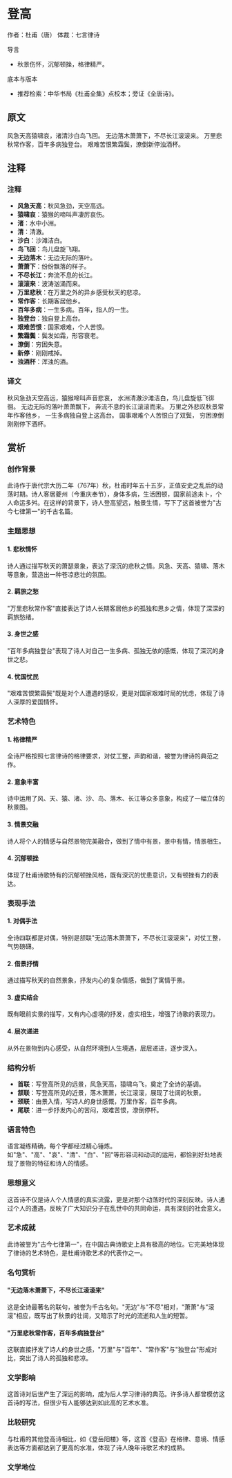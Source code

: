 <!--
 * @Author: ylmzfun ylmzfun@163.com
 * @Date: 2025-10-04 07:38:51
 * @LastEditors: ylmzfun ylmzfun@163.com
 * @LastEditTime: 2025-10-04 07:38:51
 * @FilePath: /Users/ylmzfun/Documents/study/note/poetry/诗词/唐诗/登高.md
 * @Description: 古文辞章汇编 - 传承中华文化经典
-->
# 登高

作者：杜甫（唐）
体裁：七言律诗

导言
- 秋景伤怀，沉郁顿挫，格律精严。

底本与版本
- 推荐检索：中华书局《杜甫全集》点校本；旁证《全唐诗》。

## 原文

风急天高猿啸哀，渚清沙白鸟飞回。
无边落木萧萧下，不尽长江滚滚来。
万里悲秋常作客，百年多病独登台。
艰难苦恨繁霜鬓，潦倒新停浊酒杯。

## 注释

### 注释
- **风急天高**：秋风急劲，天空高远。
- **猿啸哀**：猿猴的啼叫声凄厉哀伤。
- **渚**：水中小洲。
- **清**：清澈。
- **沙白**：沙滩洁白。
- **鸟飞回**：鸟儿盘旋飞翔。
- **无边落木**：无边无际的落叶。
- **萧萧下**：纷纷飘落的样子。
- **不尽长江**：奔流不息的长江。
- **滚滚来**：波涛汹涌而来。
- **万里悲秋**：在万里之外的异乡感受秋天的悲凉。
- **常作客**：长期客居他乡。
- **百年多病**：一生多病。百年，指人的一生。
- **独登台**：独自登上高台。
- **艰难苦恨**：国家艰难，个人苦恨。
- **繁霜鬓**：鬓发如霜，形容衰老。
- **潦倒**：穷困失意。
- **新停**：刚刚戒掉。
- **浊酒杯**：浑浊的酒。

### 译文
秋风急劲天空高远，猿猴啼叫声音悲哀，
水洲清澈沙滩洁白，鸟儿盘旋低飞徘徊。
无边无际的落叶萧萧飘下，
奔流不息的长江滚滚而来。
万里之外悲叹秋景常年作客他乡，
一生多病独自登上这高台。
国事艰难个人苦恨白了双鬓，
穷困潦倒刚刚停下酒杯。

## 赏析

### 创作背景
此诗作于唐代宗大历二年（767年）秋，杜甫时年五十五岁，正值安史之乱后的动荡时期。诗人客居夔州（今重庆奉节），身体多病，生活困顿，国家前途未卜，个人命运多舛。在这样的背景下，诗人登高望远，触景生情，写下了这首被誉为"古今七律第一"的千古名篇。

### 主题思想

#### 1. 悲秋情怀
诗人通过描写秋天的萧瑟景象，表达了深沉的悲秋之情。风急、天高、猿啸、落木等意象，营造出一种苍凉悲壮的氛围。

#### 2. 羁旅之愁
"万里悲秋常作客"直接表达了诗人长期客居他乡的孤独和思乡之情，体现了深深的羁旅愁绪。

#### 3. 身世之感
"百年多病独登台"表现了诗人对自己一生多病、孤独无依的感慨，体现了深沉的身世之悲。

#### 4. 忧国忧民
"艰难苦恨繁霜鬓"既是对个人遭遇的感叹，更是对国家艰难时局的忧虑，体现了诗人深厚的爱国情怀。

### 艺术特色

#### 1. 格律精严
全诗严格按照七言律诗的格律要求，对仗工整，声韵和谐，被誉为律诗的典范之作。

#### 2. 意象丰富
诗中运用了风、天、猿、渚、沙、鸟、落木、长江等众多意象，构成了一幅立体的秋景图。

#### 3. 情景交融
诗人将个人的情感与自然景物完美融合，做到了情中有景，景中有情，情景相生。

#### 4. 沉郁顿挫
体现了杜甫诗歌特有的沉郁顿挫风格，既有深沉的忧患意识，又有顿挫有力的表达。

### 表现手法

#### 1. 对偶手法
全诗四联都是对偶，特别是颔联"无边落木萧萧下，不尽长江滚滚来"，对仗工整，气势磅礴。

#### 2. 借景抒情
通过描写秋天的自然景象，抒发内心的复杂情感，做到了寓情于景。

#### 3. 虚实结合
既有眼前实景的描写，又有内心虚境的抒发，虚实相生，增强了诗歌的表现力。

#### 4. 层次递进
从外在景物到内心感受，从自然环境到人生境遇，层层递进，逐步深入。

### 结构分析
- **首联**：写登高所见的远景，风急天高，猿啸鸟飞，奠定了全诗的基调。
- **颔联**：写登高所见的近景，落木萧萧，长江滚滚，展现了壮阔的秋景。
- **颈联**：由景入情，写诗人的身世感慨，万里作客，百年多病。
- **尾联**：进一步抒发内心的苦闷，艰难苦恨，潦倒停杯。

### 语言特色
语言凝练精确，每个字都经过精心锤炼。如"急"、"高"、"哀"、"清"、"白"、"回"等形容词和动词的运用，都恰到好处地表现了景物的特征和诗人的情感。

### 思想意义
这首诗不仅是诗人个人情感的真实流露，更是对那个动荡时代的深刻反映。诗人通过个人的遭遇，反映了广大知识分子在乱世中的共同命运，具有深刻的社会意义。

### 艺术成就
此诗被誉为"古今七律第一"，在中国古典诗歌史上具有极高的地位。它完美地体现了律诗的艺术特色，是杜甫诗歌艺术的代表作之一。

### 名句赏析

#### "无边落木萧萧下，不尽长江滚滚来"
这是全诗最著名的联句，被誉为千古名句。"无边"与"不尽"相对，"萧萧"与"滚滚"相应，既写出了秋景的壮阔，又暗示了时光的流逝和人生的短暂。

#### "万里悲秋常作客，百年多病独登台"
这联直接抒发了诗人的身世之感，"万里"与"百年"、"常作客"与"独登台"形成对比，突出了诗人的孤独和悲凉。

### 文学影响
这首诗对后世产生了深远的影响，成为后人学习律诗的典范。许多诗人都曾模仿这首诗的写法，但很少有人能够达到如此高的艺术水准。

### 比较研究
与杜甫的其他登高诗相比，如《登岳阳楼》等，这首《登高》在格律、意境、情感表达等方面都达到了更高的水准，体现了诗人晚年诗歌艺术的成熟。

### 文学地位
